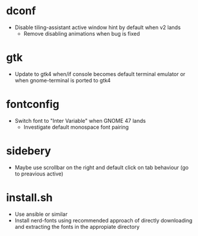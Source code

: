 # dconf
* Disable tiling-assistant active window hint by default when v2 lands
  * Remove disabling animations when bug is fixed

# gtk
* Update to gtk4 when/if console becomes default terminal emulator or when gnome-terminal is ported to gtk4

# fontconfig
* Switch font to "Inter Variable" when GNOME 47 lands
  * Investigate default monospace font pairing
 
# sidebery
* Maybe use scrollbar on the right and default click on tab behaviour (go to preavious active)

# install.sh
* Use ansible or similar
* Install nerd-fonts using recommended approach of directly downloading and extracting the fonts in the appropiate directory
